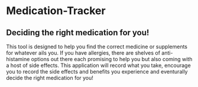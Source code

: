 # Medication-Tracker

## Deciding the right medication for you!

This tool is designed to help you find the correct medicine or supplements for whatever ails you. If you have allergies, there are shelves of anti-histamine options out there each promising to help you but also coming with a host of side effects. This application will record what you take, encourage you to record the side effects and benefits you experience and eventurally decide the right medication for you!

